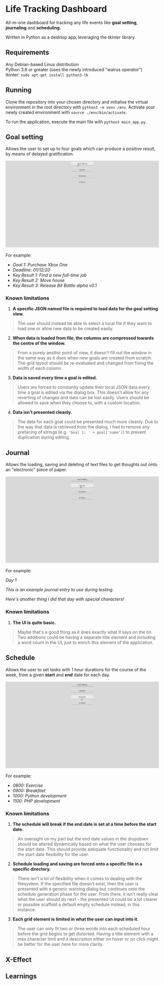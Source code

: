# Life Tracking Dashboard

All-in-one dashboard for tracking any life events like **goal setting**, **journaling** and **scheduling.**

Written in Python as a desktop app, leveraging the *tkinter* library.

## Requirements

Any Debian-based Linux distribution  
Python 3.8 or greater (uses the newly introduced "walrus operator")   
tkinter: `sudo apt-get install python3-tk`

## Running

Clone the repository into your chosen directory and initialise the virtual environment in the root directory with `python3 -m venv /env`. Activate your newly created environment with `source ./env/bin/activate`.

To run the application, execute the main file with `python3 main_app.py`.

## Goal setting

Allows the user to set up to four goals which can produce a positive result, by means of delayed gratification. 

![Goal Setting preview](/gifs/intro_goals_opt_75.gif)

For example:

- *Goal 1: Purchase Xbox One*
- *Deadline: 01/12/20*
- *Key Result 1: Find a new full-time job*
- *Key Result 2: Move house*
- *Key Result 3: Release Bit Battle alpha v0.1*

### Known limitations

1. **A specific JSON named file is required to load data for the goal setting view.**  
> The user should instead be able to select a local file if they want to load one or allow new data to be created easily.
2. **When data is loaded from file, the columns are compressed towards the centre of the window.**
> From a purely aesthic point of view, it doesn't fill out the window in the same way as it does when new goals are created from scratch. The grid layout should be re-evaluated and changed from fixing the width of each column.
3. **Data is saved every time a goal is edited.**
> Users are forced to constantly update their local JSON data every time a goal is edited via the dialog box. This doesn't allow for any reverting of changes and data can be lost easily. Users should be allowed to save when they choose to, with a custom location.
4. **Data isn't presented cleanly.**
> The data for each goal could be presented much more cleanly. Due to the way that data is retrieved from the dialog, I had to remove any prefacing of strings (e.g. `'Goal 1: ' + goal['name']`) to prevent duplication during editing.

## Journal

Allows the loading, saving and deleting of text files to get thoughts out onto an "electronic" piece of paper.

![Journal preview](/gifs/intro_journal_opt_75.gif)

For example:

*Day 1*

*This is an example journal entry to use during testing.*

*Here's another thing I did that day with special characters!*

### Known limitations

1. **The UI is quite basic.**
> Maybe that's a good thing as it does exactly what it says on the tin. Two additions could be having a separate title element and including a word count in the UI, just to enrich this element of the application.

## Schedule

Allows the user to set tasks with 1 hour durations for the course of the week, from a given **start** and **end** date for each day.

![Schedule preview](/gifs/intro_schedule_opt_75.gif)

For example:

- *0800: Exercise*
- *0900: Breakfast*
- *1000: Python development*
- *1100: PHP development*

### Known limitations

1. **The schedule will break if the end date is set at a time before the start date.**
> An oversight on my part but the end date values in the dropdown should be altered dynamically based on what the user chooses for the start date. This should provide adequate functionality and not limit the start date flexibility for the user.
2. **Schedule loading and saving are forced onto a specific file in a specific directory.**
> There isn't a lot of flexibility when it comes to dealing with the filesystem. If the specified file doesn't exist, then the user is presented with a generic warning dialog but continues onto the schedule generation phase for the user. From there, it isn't really clear what the user should do next - the presented UI could be a lot clearer or possible scaffold a default empty schedule instead, in this instance.
3. **Each grid element is limited in what the user can input into it.**
> The user can only fit two or three words into each scheduled hour before the grid begins to get distorted. Having a title element with a max character limit and a description either on hover or on click might be better for the user here for more clarity.

## X-Effect

## Learnings